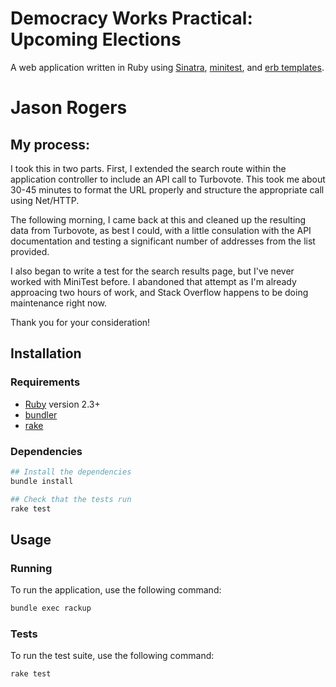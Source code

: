 # Democracy Works Practical: Upcoming Elections

A web application written in Ruby using [Sinatra][sinatra],
[minitest][minitest], and [erb templates][erb].

# Jason Rogers

## My process:

I took this in two parts. First, I extended the search route within the application controller to include an API call to Turbovote. This took me about 30-45 minutes to format the URL properly and structure the appropriate call using Net/HTTP.

The following morning, I came back at this and cleaned up the resulting data from Turbovote, as best I could, with a little consulation with the API documentation and testing a significant number of addresses from the list provided.

I also began to write a test for the search results page, but I've never worked with MiniTest before. I abandoned that attempt as I'm already approacing two hours of work, and Stack Overflow happens to be doing maintenance right now.

Thank you for your consideration!

## Installation

### Requirements

- [Ruby][ruby] version 2.3+
- [bundler][bundler]
- [rake][rake]

### Dependencies

```sh
## Install the dependencies
bundle install

## Check that the tests run
rake test
```

## Usage

### Running

To run the application, use the following command:

```sh
bundle exec rackup
```

### Tests

To run the test suite, use the following command:

```sh
rake test
```

[bundler]: https://bundler.io/
[erb]: https://www.stuartellis.name/articles/erb/
[minitest]: https://github.com/seattlerb/minitest
[rake]: https://github.com/ruby/rake
[rbenv]: https://github.com/rbenv/rbenv
[ruby]: https://github.com/ruby/ruby
[sinatra]: https://github.com/sinatra/sinatra
